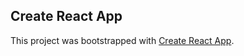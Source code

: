 ## Create React App

This project was bootstrapped with [Create React App](https://github.com/facebook/create-react-app).
